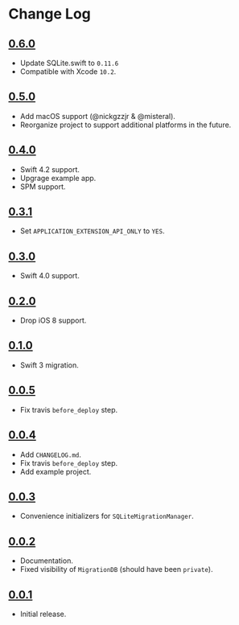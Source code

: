 # Change Log

## [0.6.0](https://github.com/garriguv/SQLiteMigrationManager.swift/releases/tag/0.6.0)

* Update SQLite.swift to `0.11.6`
* Compatible with Xcode `10.2`.

## [0.5.0](https://github.com/garriguv/SQLiteMigrationManager.swift/releases/tag/0.5.0)

* Add macOS support (@nickgzzjr & @misteral).
* Reorganize project to support additional platforms in the future.

## [0.4.0](https://github.com/garriguv/SQLiteMigrationManager.swift/releases/tag/0.4.0)

* Swift 4.2 support.
* Upgrage example app.
* SPM support.

## [0.3.1](https://github.com/garriguv/SQLiteMigrationManager.swift/releases/tag/0.3.1)

* Set `APPLICATION_EXTENSION_API_ONLY` to `YES`.

## [0.3.0](https://github.com/garriguv/SQLiteMigrationManager.swift/releases/tag/0.3.0)

* Swift 4.0 support.

## [0.2.0](https://github.com/garriguv/SQLiteMigrationManager.swift/releases/tag/0.2.0)

* Drop iOS 8 support.

## [0.1.0](https://github.com/garriguv/SQLiteMigrationManager.swift/releases/tag/0.1.0)

* Swift 3 migration.

## [0.0.5](https://github.com/garriguv/SQLiteMigrationManager.swift/releases/tag/0.0.5)

* Fix travis `before_deploy` step.

## [0.0.4](https://github.com/garriguv/SQLiteMigrationManager.swift/releases/tag/0.0.4)

* Add `CHANGELOG.md`.
* Fix travis `before_deploy` step.
* Add example project.

## [0.0.3](https://github.com/garriguv/SQLiteMigrationManager.swift/releases/tag/0.0.3)

* Convenience initializers for `SQLiteMigrationManager`.

## [0.0.2](https://github.com/garriguv/SQLiteMigrationManager.swift/releases/tag/0.0.2)

* Documentation.
* Fixed visibility of `MigrationDB` (should have been `private`).

## [0.0.1](https://github.com/garriguv/SQLiteMigrationManager.swift/releases/tag/0.0.1)

* Initial release.
